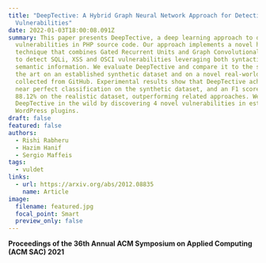 ```yaml
---
title: "DeepTective: A Hybrid Graph Neural Network Approach for Detecting PHP
  Vulnerabilities"
date: 2022-01-03T18:00:08.091Z
summary: This paper presents DeepTective, a deep learning approach to detect
  vulnerabilities in PHP source code. Our approach implements a novel hybrid
  technique that combines Gated Recurrent Units and Graph Convolutional Networks
  to detect SQLi, XSS and OSCI vulnerabilities leveraging both syntactic and
  semantic information. We evaluate DeepTective and compare it to the state of
  the art on an established synthetic dataset and on a novel real-world dataset
  collected from GitHub. Experimental results show that DeepTective achieves
  near perfect classification on the synthetic dataset, and an F1 score of
  88.12% on the realistic dataset, outperforming related approaches. We validate
  DeepTective in the wild by discovering 4 novel vulnerabilities in established
  WordPress plugins.
draft: false
featured: false
authors:
  - Rishi Rabheru
  - Hazim Hanif
  - Sergio Maffeis
tags:
  - vuldet
links:
  - url: https://arxiv.org/abs/2012.08835
    name: Article
image:
  filename: featured.jpg
  focal_point: Smart
  preview_only: false
---
```

**Proceedings of the 36th Annual ACM Symposium on Applied Computing (ACM SAC) 2021**